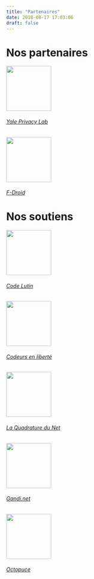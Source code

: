 ```yaml
---
title: "Partenaires"
date: 2018-08-17 17:03:06
draft: false
---
```


# Nos partenaires
<div class="row justify-content-md-center">
    <div class="col-md-4 text-center">
        <img src="/partners/yale-privacy-lab.png" width="120px" class="mt-3 ml-auto mr-auto"/>
        <div class="card-body">
            <h6 class="card-title"><a href="https://privacylab.yale.edu/">Yale Privacy Lab</a></h6>
        </div>
    </div>
    <div class="col-md-4 text-center">
        <img src="/partners/fdroid.svg" width="120px" class="mt-3 ml-auto mr-auto"/>
        <div class="card-body">
            <h6 class="card-title"><a href="https://f-droid.org/">F-Droid</a></h6>
        </div>
    </div>
</div>

# Nos soutiens
<div class="row justify-content-md-center">
    <div class="col-md-4 text-center">
        <img src="/partners/logo-code-lutin.svg" width="120px" class="mt-3 ml-auto mr-auto"/>
        <div class="card-body">
            <h6 class="card-title"><a href="https://www.codelutin.com/">Code Lutin</a></h6>
        </div>
    </div>
    <div class="col-md-4 text-center">
        <img src="/partners/codeurs-en-liberte.svg" width="120px" class="mt-3 ml-auto mr-auto"/>
        <div class="card-body">
            <h6 class="card-title"><a href="https://www.codeursenliberté.fr/">Codeurs en liberté</a></h6>
        </div>
    </div>
    <div class="col-md-4 text-center">
        <img src="/partners/lqdn.svg" width="120px" class="mt-3 ml-auto mr-auto"/>
        <div class="card-body">
            <h6 class="card-title"><a href="https://www.laquadrature.net/">La Quadrature du Net</a></h6>
        </div>
    </div>
    <div class="col-md-4 text-center">
        <img src="/partners/gandi.png" width="120px" class="mt-3 ml-auto mr-auto"/>
        <div class="card-body">
            <h6 class="card-title"><a href="https://gandi.net ">Gandi.net </a></h6>
        </div>
    </div>
    <div class="col-md-4 text-center">
        <img src="/partners/octopuce.svg" width="120px" class="mt-3 ml-auto mr-auto"/>
        <div class="card-body">
            <h6 class="card-title"><a href="https://www.octopuce.fr/">Octopuce</a></h6>
        </div>
    </div>
</div>
